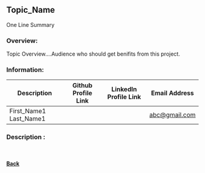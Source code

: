 ## Topic_Name
One Line Summary

### Overview:
Topic Overview....Audience who should get benifits from this project.

### Information:

| Description | Github Profile Link  | LinkedIn Profile Link | Email Address
| -------- | -------- | -------- | -------- |
| First_Name1 Last_Name1 | [<i class="fa fa-external-link"></i>](#) | [<i class="fa fa-external-link"></i>](#) | [abc@gmail.com](mailto:abc@gmail.com) |

### Description :

<br/><br/>
[<i class="fa fa-arrow-left"></i> **Back**](/documentation/)
